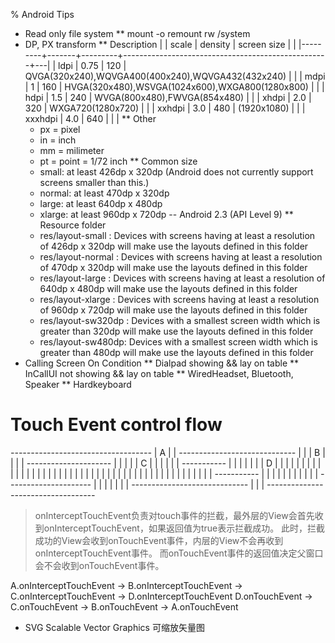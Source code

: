 % Android Tips

<link id="linkstyle" rel='stylesheet' href='markdown.css'/>

* Read only file system
** mount -o remount rw /system
* DP, PX transform
** Description
|         | scale | density | screen size                                       |   |
|---------+-------+---------+---------------------------------------------------+---|
| ldpi    |  0.75 |     120 | QVGA(320x240),WQVGA400(400x240),WQVGA432(432x240) |   |
| mdpi    |     1 |     160 | HVGA(320x480),WSVGA(1024x600),WXGA800(1280x800)   |   |
| hdpi    |   1.5 |     240 | WVGA(800x480),FWVGA(854x480)                      |   |
| xhdpi   |   2.0 |     320 | WXGA720(1280x720)                                 |   |
| xxhdpi  |   3.0 |     480 | (1920x1080)                                       |   |
| xxxhdpi |   4.0 |     640 |                                                   |   |
** Other
   + px = pixel
   + in = inch
   + mm = milimeter
   + pt = point = 1/72 inch
** Common size
   + small: at least 426dp x 320dp (Android does not currently support screens smaller than this.)
   + normal: at least 470dp x 320dp
   + large: at least 640dp x 480dp
   + xlarge: at least 960dp x 720dp -- Android 2.3 (API Level 9)
** Resource folder
   + res/layout-small : Devices with screens having at least a resolution of 426dp x 320dp will make use the layouts defined in this folder
   + res/layout-normal : Devices with screens having at least a resolution of 470dp x 320dp will make use the layouts defined in this folder
   + res/layout-large : Devices with screens having at least a resolution of 640dp x 480dp will make use the layouts defined in this folder
   + res/layout-xlarge : Devices with screens having at least a resolution of 960dp x 720dp will make use the layouts defined in this folder
   + res/layout-sw320dp : Devices with a smallest screen width which is greater than 320dp will make use the layouts defined in this folder
   + res/layout-sw480dp: Devices with a smallest screen width which is greater than 480dp will make use the layouts defined in this folder
* Calling Screen On Condition
** Dialpad showing && lay on table
** InCallUI not showing && lay on table
** WiredHeadset, Bluetooth, Speaker
** Hardkeyboard

# Touch Event control flow #

*-----------------------------------*
|                 A                 |
|  *-----------------------------*  |
|  |              B              |  |
|  |   *---------------------*   |  |
|  |   |          C          |   |  |
|  |   |    *-----------*    |   |  |
|  |   |    |     D     |    |   |  |
|  |   |    |           |    |   |  |
|  |   |    |           |    |   |  |
|  |   |    |           |    |   |  |
|  |   |    |           |    |   |  |
|  |   |    |           |    |   |  |
|  |   |    *-----------*    |   |  |
|  |   |                     |   |  |
|  |   *---------------------*   |  |
|  |                             |  |
|  *-----------------------------*  |
|                                   |
*-----------------------------------*

> onInterceptTouchEvent负责对touch事件的拦截，最外层的View会首先收到onInterceptTouchEvent，如果返回值为true表示拦截成功。
> 此时，拦截成功的View会收到onTouchEvent事件，内层的View不会再收到onInterceptTouchEvent事件。
> 而onTouchEvent事件的返回值决定父窗口会不会收到onTouchEvent事件。

A.onInterceptTouchEvent -> B.onInterceptTouchEvent -> C.onInterceptTouchEvent -> D.onInterceptTouchEvent
D.onTouchEvent -> C.onTouchEvent -> B.onTouchEvent -> A.onTouchEvent

* SVG
Scalable Vector Graphics 可缩放矢量图
